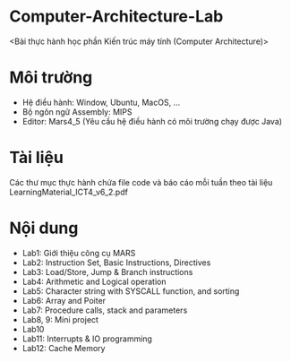 # Computer-Architecture-Lab
<Bài thực hành học phần Kiến trúc máy tính (Computer Architecture)>
# Môi trường
- Hệ điều hành: Window, Ubuntu, MacOS, ...
- Bộ ngôn ngữ Assembly: MIPS
- Editor: Mars4_5 (Yêu cầu hệ điều hành có môi trường chạy được Java)
# Tài liệu
Các thư mục thực hành chứa file code và báo cáo mỗi tuần theo tài liệu LearningMaterial_ICT4_v6_2.pdf
# Nội dung
- Lab1: Giới thiệu công cụ MARS
- Lab2: Instruction Set, Basic Instructions, Directives
- Lab3: Load/Store, Jump & Branch instructions
- Lab4: Arithmetic and Logical operation
- Lab5: Character string with SYSCALL function, and sorting
- Lab6: Array and Poiter
- Lab7: Procedure calls, stack and parameters
- Lab8, 9: Mini project
- Lab10
- Lab11: Interrupts & IO programming
- Lab12: Cache Memory
